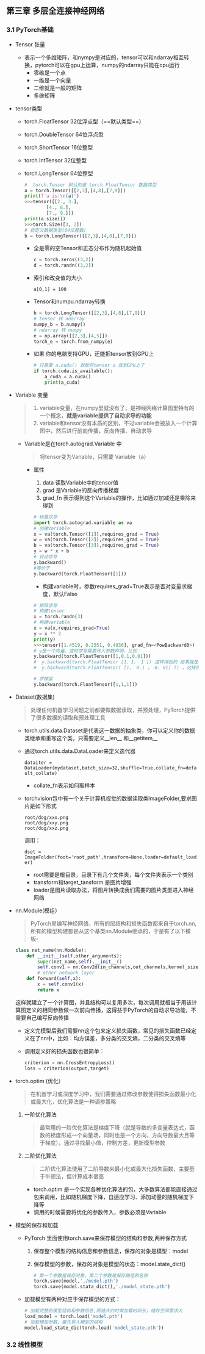 ## 第三章   多层全连接神经网络

### 3.1 PyTorch基础

- Tensor 张量

  - 表示一个多维矩阵，和nympy是对应的，tensor可以和ndarray相互转换，pytorch可以在gpu上运算，numpy的ndarray只能在cpu运行
    - 零维是一个点
    - 一维是一个向量
    - 二维就是一般的矩阵
    - 多维矩阵

- tensor类型

  - torch.FloatTensor     32位浮点型（==默认类型==）

  - torch.DoubleTensor     64位浮点型

  - torch.ShortTensor     16位整型

  - torch.IntTensor     32位整型

  - torch.LongTensor     64位整型

    ```python
    #  torch.Tensor 默认的是 torch.FloatTensor 数据类型
    a = torch.Tensor([[2,3],[4,8],[7,9]])
    print(f'a is:\n{a}')
    >>>tensor([[2., 3.],
            [4., 8.],
            [7., 9.]])
    print(a.size())
    >>>torch.Size([3, 2])
    # 自定义数据类型(64位整数)
    b = torch.LongTensor([[2,3],[4,8],[7,9]])
    ```
    - 全是零的空Tensor和正态分布作为随机起始值

      ```python
      c = torch.zeros((3,2))
      d = torch.randn((3,2))
      ```

    - 索引和改变值的大小

      ```
      a[0,1] = 100
      ```

    - Tensor和numpu.ndarray转换

      ```python
      b = torch.LongTensor([[2,3],[4,8],[7,9]])
      # tensor 转 ndarray
      numpy_b = b.numpy()
      # ndarray 转 numpy
      e = np.array([[2,3],[4,5]])
      torch_e = torch.from_numpy(e)
      ```

    - 如果 你的电脑支持GPU，还能把tensor放到GPU上

      ```python
      # 只需要 a.cuda() 就能将tensor a 放到GPU上了
      if torch.cuda.is_available():
          a_cuda = a.cuda()
          print(a_cuda)
      ```

- Variable 变量

  > 1. variable变量，在numpy里就没有了，是神经网络计算图里特有的一个概念，__就是variable提供了自动求导的功能__
  > 2. variable和tensor没有本质的区别，不过variable会被放入一个计算图中，然后进行前向传播，反向传播、自动求导

  - Variable是在torch.autograd.Variable 中

    > 将tensor变为Variable，只需要 Variable（a）

    - 属性

      1. data     读取Variable中的tensor值
      2. grad     是Variable的反向传播梯度
      3. grad_fn     表示得到这个Variable的操作，比如通过加减还是乘除来得到

      ```python
      # 标量求导
      import torch.autograd.variable as va
      # 创建Variable
      x = va(torch.Tensor([1]),requires_grad = True)
      w = va(torch.Tensor([2]),requires_grad = True)
      b = va(torch.Tensor([3]),requires_grad = True)
      y = w * x + b
      # 自动求导
      y.backward()
      #等价于
      y.backward(torch.FloatTensor([1]))
      ```

      - 构建variable时，参数requires_grad=True表示是否对变量求梯度，默认False

      ```python
      # 矩阵求导
      # 构建tensor
      x = torch.randn(3)
      # 构建variable
      x = va(x,requires_grad=True)
      y = x ** 2
      print(y)
      >>>tensor([1.4519, 0.2551, 0.4936], grad_fn=<PowBackward0>)
      # y是一个向量，这时求导需要传入参数声明，比如：
      y.backward(torch.FloatTensor([1,0.1,0.01]))
      #  y.backward(torch.FloatTensor [1，1， 1 ]) 这样得到的 结果就是它们每个分量的梯度
      #  y.backward(torch.FloatTensor( [1， 0.1 ， 0. 01] )) ，这样得到的梯度就是它们原本的梯度分别乘上 1 ， 0.1 和 0.01
      
      # 求梯度
      y.backward(torch.FloatTensor([1,1,1]))
      ```

- Dataset(数据集)

  > 处理任何机器学习问题之前都要做数据读取，并预处理，PyTorch提供了很多数据的读取和预处理工具
  - torch.utils.data.Dataset是代表这一数据的抽象类，你可以定义你的数据类继承和重写这个类，只需要定义\_\_len\_\_ 和\_\_getitem\_\_

  - 通过torch.utils.data.DataLoader来定义迭代器

    `dataiter = DataLoader(mydataset,batch_size=32,shuffle=True,collate_fn=default_collate)`

    - collate_fn表示如何取样本

  - torchvision包中有一个关于计算机视觉的数据读取类ImageFolder,要求图片是如下形式

    ```
    root/dog/xxx.png
    root/dog/xxy.png
    root/dog/xxz.png
    ```

    调用：

    `dset = ImageFolder(foot='root_path',transform=None,loader=default_loader)`

    - root需要是根目录，目录下有几个文件夹，每个文件夹表示一个类别
    - transform和target_tansform 是图片增强
    - loader是图片读取办法，将图片转换成我们需要的图片类型进入神经网络

- nn.Module(模组）

  > PyTorch里编写神经网络，所有的层结构和损失函数都来自于torch.nn,所有的模型构建都是从这个基类nn.Module继承的，于是有了以下模板-

  ```python
  class net_name(nn.Module):
      def __init__(self,other_arguments):
          super(net_name,self).__init__()
          self.conv1 = nn.Conv2d(in_channels,out_channels,kernel_size)
          # other network layer
      def forward(self,x):
          x = self.conv1(x)
          return x
  ```

  这样就建立了一个计算图，并且结构可以复用多次，每次调用就相当于用该计算图定义的相同参数做一次前向传播，这得益于PyTorch的自动求导功能，不需要自己编写反向传播

  - 定义完模型后我们需要nn这个包来定义损失函数，常见的损失函数已经定义在了nn中，比如：均方误差，多分类的交叉熵，二分类的交叉熵等

  - 调用定义好的损失函数也很简单：

    ```python
    criterion = nn.CrossEntropyLoss()
    loss = criterion(output,target)
    ```

- torch.optim (优化）

  > 在机器学习或深度学习中，我们需要通过修改参数使得损失函数最小化或最大化，优化算法是一种调参策略

  1. 一阶优化算法

     > 最常用的一阶优化算法是梯度下降（就是导数的多变量表达式，函数的梯度形成一个向量场，同时也是一个方向，方向导数最大且等于梯度），通过寻找最小值，控制方差，更新模型参数

  2. 二阶优化算法

     > 二阶优化算法使用了二阶导数来最小化或最大化损失函数，主要基于牛顿法，但计算成本很高

     - torch.optim 是一个实现各种优化算法的包，大多数算法都能直接通过包来调用，比如随机梯度下降，自适应学习、添加动量的随机梯度下降等
     - 调用的时候需要将优化的参数传入，参数必须是Variable

- 模型的保存和加载

  - PyTorch 里面使用torch.save来保存模型的结构和参数,两种保存方式

    1. 保存整个模型的结构信息和参数信息，保存的对象是模型：model

    2. 保存模型的参数，保存的对象是模型的状态：model.state_dict()

       ```python
       # 第一个参数是保存对象，第二个参数是保存路径和名称
       torch.save(model,'./model.pth')
       torch.save(model.stata_dict(),'./model_state.pth')
       ```

  - 加载模型有两种对应于保存模型的方式：

    ```python 
    # 加载完整的模型结构和参数信息,网络大的时候加载时间长，储存空间需求大
    load_model = torch.load('model.pth')
    # 加载模型参数，需先导入模型的结构
    model.load_state_dic(torch.load('model_state.pth'))
    ```

### 3.2 线性模型



























